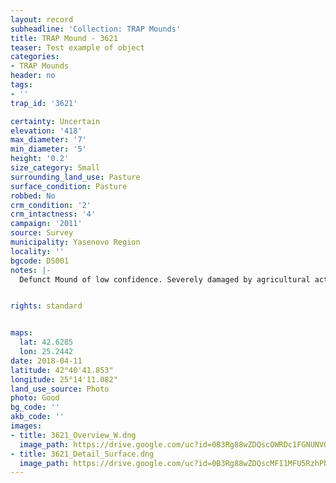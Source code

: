 ```yaml
---
layout: record
subheadline: 'Collection: TRAP Mounds'
title: TRAP Mound - 3621
teaser: Test example of object
categories:
- TRAP Mounds
header: no
tags:
- ''
trap_id: '3621'

certainty: Uncertain
elevation: '418'
max_diameter: '7'
min_diameter: '5'
height: '0.2'
size_category: Small
surrounding_land_use: Pasture
surface_condition: Pasture
robbed: No
crm_condition: '2'
crm_intactness: '4'
campaign: '2011'
source: Survey
municipality: Yasenovo Region
locality: ''
bgcode: DS001
notes: |-
  Defunct Mound of low confidence. Severely damaged by agricultural activity.


rights: standard


maps:
  lat: 42.6285
  lon: 25.2442
date: 2018-04-11
latitude: 42°40'41.853"
longitude: 25°14'11.082"
land_use_source: Photo
photo: Good
bg_code: ''
akb_code: ''
images:
- title: 3621_Overview_W.dng
  image_path: https://drive.google.com/uc?id=0B3Rg88wZDQscOWRDc1FGNUNVOEU
- title: 3621_Detail_Surface.dng
  image_path: https://drive.google.com/uc?id=0B3Rg88wZDQscMFI1MFU5RzhPbGM
---
```

